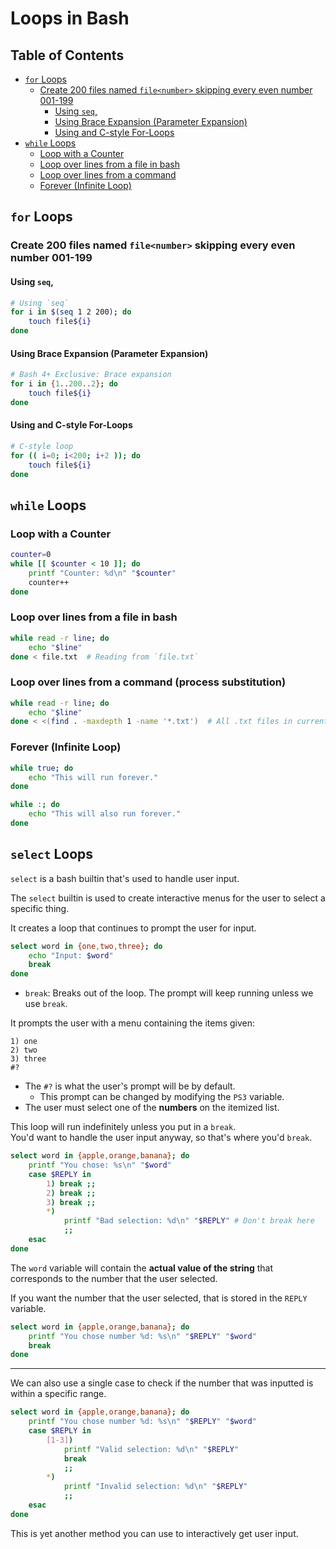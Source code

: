 # Loops in Bash

## Table of Contents
* [`for` Loops](#for-loops) 
    * [Create 200 files named `file<number>` skipping every even number 001-199](#create-200-files-named-filenumber-skipping-every-even-number-001-199) 
        * [Using `seq`,](#using-seq) 
        * [Using Brace Expansion (Parameter Expansion)](#using-brace-expansion-parameter-expansion) 
        * [Using and C-style For-Loops](#using-and-c-style-for-loops) 
* [`while` Loops](#while-loops) 
    * [Loop with a Counter](#loop-with-a-counter) 
    * [Loop over lines from a file in bash](#loop-over-lines-from-a-file-in-bash) 
    * [Loop over lines from a command](#loop-over-lines-from-a-command) 
    * [Forever (Infinite Loop)](#forever-infinite-loop) 


## `for` Loops 
### Create 200 files named `file<number>` skipping every even number 001-199  

#### Using `seq`,
```bash
# Using `seq`
for i in $(seq 1 2 200); do  
    touch file${i}
done  
```

#### Using Brace Expansion (Parameter Expansion)
```bash  
# Bash 4+ Exclusive: Brace expansion  
for i in {1..200..2}; do  
    touch file${i}
done  
```

#### Using and C-style For-Loops 
```bash
# C-style loop  
for (( i=0; i<200; i+2 )); do  
    touch file${i}
done  
```


## `while` Loops

### Loop with a Counter

```bash
counter=0
while [[ $counter < 10 ]]; do
    printf "Counter: %d\n" "$counter"
    counter++
done
```

### Loop over lines from a file in bash  
```bash
while read -r line; do  
    echo "$line"  
done < file.txt  # Reading from `file.txt`
```

### Loop over lines from a command (process substitution)
```bash
while read -r line; do  
    echo "$line"  
done < <(find . -maxdepth 1 -name '*.txt')  # All .txt files in current dir  
```

### Forever (Infinite Loop)  
```bash
while true; do  
    echo "This will run forever."  
done  

while :; do
    echo "This will also run forever."
done
```


## `select` Loops

`select` is a bash builtin that's used to handle user input.  

The `select` builtin is used to create interactive menus for the user to select
a specific thing.  

It creates a loop that continues to prompt the user for input.  

```bash
select word in {one,two,three}; do
    echo "Input: $word"
    break
done
```

- `break`: Breaks out of the loop. The prompt will keep running unless we use `break`.  

It prompts the user with a menu containing the items given:
```plaintext
1) one
2) two
3) three
#? 
```

- The `#?` is what the user's prompt will be by default.  
    - This prompt can be changed by modifying the `PS3` variable.  
- The user must select one of the **numbers** on the itemized list.  

This loop will run indefinitely unless you put in a `break`.  
You'd want to handle the user input anyway, so that's where you'd `break`.    
```bash
select word in {apple,orange,banana}; do
    printf "You chose: %s\n" "$word"
    case $REPLY in
        1) break ;;
        2) break ;;
        3) break ;;
        *)
            printf "Bad selection: %d\n" "$REPLY" # Don't break here
            ;;
    esac
done
```

The `word` variable will contain the **actual value of the string** that 
corresponds to the number that the user selected.  

If you want the number that the user selected, that is stored in the `REPLY`
variable.  
```bash
select word in {apple,orange,banana}; do
    printf "You chose number %d: %s\n" "$REPLY" "$word"
    break
done
```

---

We can also use a single case to check if the number that was inputted is
within a specific range.  
```bash
select word in {apple,orange,banana}; do
    printf "You chose number %d: %s\n" "$REPLY" "$word"
    case $REPLY in
        [1-3])
            printf "Valid selection: %d\n" "$REPLY"
            break
            ;;
        *)
            printf "Invalid selection: %d\n" "$REPLY"
            ;;
    esac
done
```

This is yet another method you can use to interactively get user input.  

